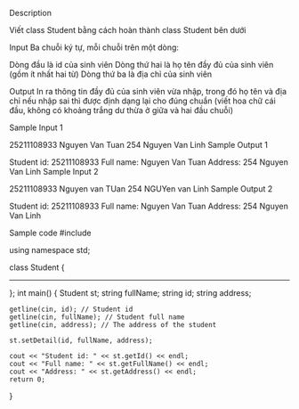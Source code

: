 Description

Viết class Student bằng cách hoàn thành class Student bên dưới

Input
Ba chuỗi ký tự, mỗi chuỗi trên một dòng:

Dòng đầu là id của sinh viên
Dòng thứ hai là họ tên đầy đủ của sinh viên (gồm ít nhất hai từ)
Dòng thứ ba là địa chỉ của sinh viên

Output
In ra thông tin đầy đủ của sinh viên vừa nhập, trong đó họ tên và địa chỉ nếu nhập sai thì được định dạng lại cho đúng chuẩn (viết hoa chữ cái đầu, không có khoảng trắng dư thừa ở giữa và hai đầu chuỗi)

Sample Input 1

25211108933
Nguyen Van Tuan
254 Nguyen Van Linh
Sample Output 1

Student id: 25211108933
Full name: Nguyen Van Tuan
Address: 254 Nguyen Van Linh
Sample Input 2

25211108933
Nguyen van TUan
254 NGUYen van Linh
Sample Output 2

Student id: 25211108933
Full name: Nguyen Van Tuan
Address: 254 Nguyen Van Linh

Sample code
#include <iostream>

using namespace std;

class Student
{

---

};
int main()
{
Student st;
string fullName;
string id;
string address;

    getline(cin, id); // Student id
    getline(cin, fullName); // Student full name
    getline(cin, address); // The address of the student

    st.setDetail(id, fullName, address);

    cout << "Student id: " << st.getId() << endl;
    cout << "Full name: " << st.getFullName() << endl;
    cout << "Address: " << st.getAddress() << endl;
    return 0;

}
